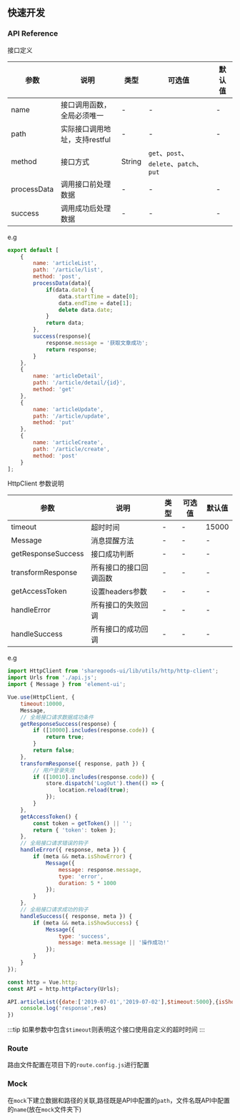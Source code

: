 ## 快速开发

### API Reference

接口定义

| 参数      | 说明          | 类型      | 可选值                           | 默认值  |
|---------- |-------------- |---------- |--------------------------------  |-------- |
| name | 接口调用函数，全局必须唯一 | - | - | - |
| path | 实际接口调用地址，支持restful | - | - | - |
| method | 接口方式 | String | `get`、`post`、`delete`、`patch`、`put` |  |
| processData | 调用接口前处理数据 | - | - | - |
| success | 调用成功后处理数据 | - | - | - |


e.g
```javascript
export default [
    {
        name: 'articleList',
        path: '/article/list',
        method: 'post',
        processData(data){
            if(data.date) {
                data.startTime = date[0];
                data.endTime = date[1];
                delete data.date;
            }
            return data;
        },
        success(response){
            response.message = '获取文章成功';
            return response;
        }
    },
    {
        name: 'articleDetail',
        path: '/article/detail/{id}',
        method: 'get'
    },
    {
        name: 'articleUpdate',
        path: '/article/update',
        method: 'put'
    },
    {
        name: 'articleCreate',
        path: '/article/create',
        method: 'post'
    }
];

```

HttpClient 参数说明

| 参数      | 说明          | 类型      | 可选值                           | 默认值  |
|---------- |-------------- |---------- |--------------------------------  |-------- |
| timeout | 超时时间 | - | - | 15000 |
| Message | 消息提醒方法 | - | - | - |
| getResponseSuccess | 接口成功判断 | - | - | - |
| transformResponse | 所有接口的接口回调函数 | - | - | - |
| getAccessToken | 设置headers参数 | - | - | - |
| handleError | 所有接口的失败回调 | - | - | - |
| handleSuccess | 所有接口的成功回调 | - | - | - |

e.g
```javascript
import HttpClient from 'sharegoods-ui/lib/utils/http/http-client';
import Urls from './api.js';
import { Message } from 'element-ui';

Vue.use(HttpClient, {
    timeout:10000,
    Message,
    // 全局接口请求数据成功条件
    getResponseSuccess(response) {
        if ([10000].includes(response.code)) {
            return true;
        }
        return false;
    },
    transformResponse({ response, path }) {
        // 用户登录失效
        if ([10010].includes(response.code)) {
            store.dispatch('LogOut').then(() => {
                location.reload(true);
            });
        }
    },
    getAccessToken() {
        const token = getToken() || '';
        return { 'token': token };
    },
    // 全局接口请求错误的钩子
    handleError({ response, meta }) {
        if (meta && meta.isShowError) {
            Message({
                message: response.message,
                type: 'error',
                duration: 5 * 1000
            });
        }
    },
    // 全局接口请求成功的钩子
    handleSuccess({ response, meta }) {
        if (meta && meta.isShowSuccess) {
            Message({
                type: 'success',
                message: meta.message || '操作成功!'
            });
        }
    }
});

const http = Vue.http;
const API = http.httpFactory(Urls);

API.articleList({date:['2019-07-01','2019-07-02'],$timeout:5000},{isShowError:true}).then(res=>{
    console.log('response',res)
})

```
:::tip
如果参数中包含`$timeout`则表明这个接口使用自定义的超时时间
:::


### Route
路由文件配置在项目下的`route.config.js`进行配置

### Mock
在`mock`下建立数据和路径的关联,路径既是API中配置的`path`，文件名既API中配置的`name`(放在`mock`文件夹下)

